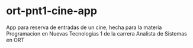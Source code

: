 # ort-pnt1-cine-app
App para reserva de entradas de un cine, hecha para la materia Programacion en Nuevas Tecnologias 1 de la carrera Analista de Sistemas en ORT
